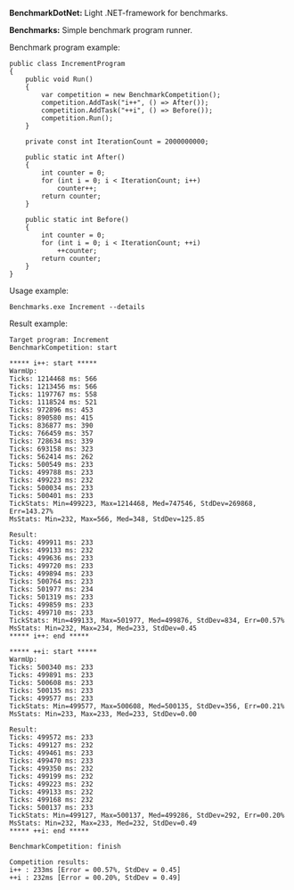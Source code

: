 **BenchmarkDotNet:** Light .NET-framework for benchmarks.

**Benchmarks:** Simple benchmark program runner.

Benchmark program example:

    public class IncrementProgram
    {
        public void Run()
        {
            var competition = new BenchmarkCompetition();
            competition.AddTask("i++", () => After());
            competition.AddTask("++i", () => Before());
            competition.Run();
        }

        private const int IterationCount = 2000000000;

        public static int After()
        {
            int counter = 0;
            for (int i = 0; i < IterationCount; i++)
                counter++;
            return counter;
        }

        public static int Before()
        {
            int counter = 0;
            for (int i = 0; i < IterationCount; ++i)
                ++counter;
            return counter;
        }
    }

Usage example:

    Benchmarks.exe Increment --details

Result example:

	Target program: Increment
	BenchmarkCompetition: start
	
	***** i++: start *****
	WarmUp:
	Ticks: 1214468 ms: 566
	Ticks: 1213456 ms: 566
	Ticks: 1197767 ms: 558
	Ticks: 1118524 ms: 521
	Ticks: 972896 ms: 453
	Ticks: 890580 ms: 415
	Ticks: 836877 ms: 390
	Ticks: 766459 ms: 357
	Ticks: 728634 ms: 339
	Ticks: 693158 ms: 323
	Ticks: 562414 ms: 262
	Ticks: 500549 ms: 233
	Ticks: 499788 ms: 233
	Ticks: 499223 ms: 232
	Ticks: 500034 ms: 233
	Ticks: 500401 ms: 233
	TickStats: Min=499223, Max=1214468, Med=747546, StdDev=269868, Err=143.27%
	MsStats: Min=232, Max=566, Med=348, StdDev=125.85
	
	Result:
	Ticks: 499911 ms: 233
	Ticks: 499133 ms: 232
	Ticks: 499636 ms: 233
	Ticks: 499720 ms: 233
	Ticks: 499894 ms: 233
	Ticks: 500764 ms: 233
	Ticks: 501977 ms: 234
	Ticks: 501319 ms: 233
	Ticks: 499859 ms: 233
	Ticks: 499710 ms: 233
	TickStats: Min=499133, Max=501977, Med=499876, StdDev=834, Err=00.57%
	MsStats: Min=232, Max=234, Med=233, StdDev=0.45
	***** i++: end *****
	
	***** ++i: start *****
	WarmUp:
	Ticks: 500340 ms: 233
	Ticks: 499891 ms: 233
	Ticks: 500608 ms: 233
	Ticks: 500135 ms: 233
	Ticks: 499577 ms: 233
	TickStats: Min=499577, Max=500608, Med=500135, StdDev=356, Err=00.21%
	MsStats: Min=233, Max=233, Med=233, StdDev=0.00
	
	Result:
	Ticks: 499572 ms: 233
	Ticks: 499127 ms: 232
	Ticks: 499461 ms: 233
	Ticks: 499470 ms: 233
	Ticks: 499350 ms: 232
	Ticks: 499199 ms: 232
	Ticks: 499223 ms: 232
	Ticks: 499133 ms: 232
	Ticks: 499168 ms: 232
	Ticks: 500137 ms: 233
	TickStats: Min=499127, Max=500137, Med=499286, StdDev=292, Err=00.20%
	MsStats: Min=232, Max=233, Med=232, StdDev=0.49
	***** ++i: end *****
	
	BenchmarkCompetition: finish
	
	Competition results:
	i++ : 233ms [Error = 00.57%, StdDev = 0.45]
	++i : 232ms [Error = 00.20%, StdDev = 0.49]